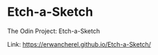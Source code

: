 # Etch-a-Sketch
The Odin Project: Etch-a-Sketch

Link: https://erwancherel.github.io/Etch-a-Sketch/
